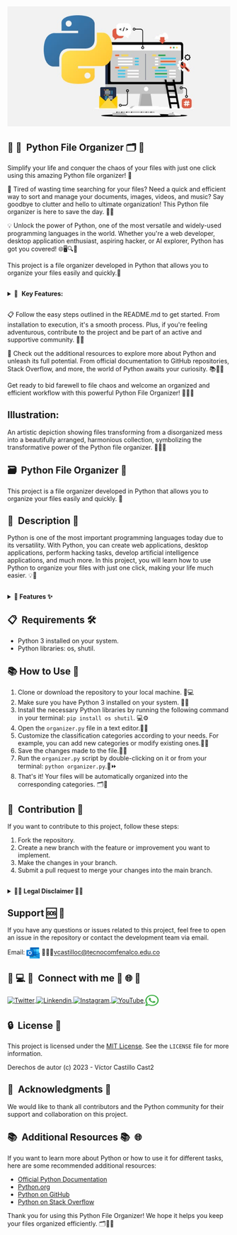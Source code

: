 ![](img/1_haqHPRjJwSeqDA7UZ-zntA.jpg)

## 📂&nbsp;🐍&nbsp; Python File Organizer 🗂️&nbsp;🐍&nbsp;
Simplify your life and conquer the chaos of your files with just one click using this amazing Python file organizer! 🚀

🤔 Tired of wasting time searching for your files? Need a quick and efficient way to sort and manage your documents, images, videos, and music? Say goodbye to clutter and hello to ultimate organization! This Python file organizer is here to save the day. 💪📁

💡 Unlock the power of Python, one of the most versatile and widely-used programming languages in the world. Whether you're a web developer, desktop application enthusiast, aspiring hacker, or AI explorer, Python has got you covered! 🌐🖥️🔍🤖

This project is a file organizer developed in Python that allows you to organize your files easily and quickly.🚀

##

<details>
  <summary>🎉&nbsp; <strong>Key Features:</strong></summary>

*  <strong> Simplicity at its finest:</strong> Effortlessly organize your files into intuitive categories. 🗂️✨

*  <strong> Automation for the win: </strong> Let the Python script do the heavy lifting, saving you valuable time and energy. ⚙️⏱️

*  <strong> Customization made easy:</strong>  Tailor the organizer to suit your specific needs and preferences. It's flexible, adaptable, and ready to meet your requirements. 🎨🔧

*  <strong> User-friendly experience:</strong>  No advanced coding skills required! With a user-friendly design, this organizer is a breeze to use. Just one click and voilá! 🚀🖱️
</details>

## 

📋 Follow the easy steps outlined in the README.md to get started. 
From installation to execution, it's a smooth process. Plus, if you're feeling adventurous, contribute to the project and be part of an active and supportive community. 👥🤝

🔗 Check out the additional resources to explore more about Python and unleash its full potential. From official documentation to GitHub repositories, Stack Overflow, and more, the world of Python awaits your curiosity. 📚🐍🌟

Get ready to bid farewell to file chaos and welcome an organized and efficient workflow with this powerful Python File Organizer! 📂🐍💼

## Illustration: 
An artistic depiction showing files transforming from a disorganized mess into a beautifully arranged, harmonious collection, symbolizing the transformative power of the Python file organizer. 🌈📁✨

## 🗃️&nbsp; Python File Organizer 🐍&nbsp;

This project is a file organizer developed in Python that allows you to organize your files easily and quickly. 🚀

## 📝&nbsp; Description 📂&nbsp;
Python is one of the most important programming languages today due to its versatility. With Python, you can create web applications, desktop applications, perform hacking tasks, develop artificial intelligence applications, and much more. In this project, you will learn how to use Python to organize your files with just one click, making your life much easier. 💡🌟

##

 <details>
    <summary><strong>🔧 Features ✨</strong></summary>
   
- **Easy organization:** With this organizer, you can classify your files into different categories such as images, documents, videos, music, and more.📁🗂️
- **Automation:** The Python script automates the file sorting process, saving you time and effort.⚙️⏱️
- **Customization:** You can customize the classification categories according to your needs and preferences. The script is flexible and adapts to your specific requirements.🎨🔧
- **User-friendly:** No advanced programming knowledge is required. The organizer is designed intuitively and can be executed with just one click.🚀
  
 </details>
 
##

## 📋&nbsp; Requirements 🛠️&nbsp;
- Python 3 installed on your system.
- Python libraries: os, shutil.

## 📚 How to Use 🚀
1. Clone or download the repository to your local machine. 🔄💻
2. Make sure you have Python 3 installed on your system. 🐍✅
3. Install the necessary Python libraries by running the following command in your terminal: ```pip install os shutil```. 💻⚙️
4. Open the `organizer.py` file in a text editor.📝📂
5. Customize the classification categories according to your needs. For example, you can add new categories or modify existing ones.📁🔧
6. Save the changes made to the file.💾✅
7. Run the `organizer.py` script by double-clicking on it or from your terminal: ```python organizer.py```.🚀⏩
8. That's it! Your files will be automatically organized into the corresponding categories. 🗂️🎉

## 👥&nbsp; Contribution 🤝&nbsp;

If you want to contribute to this project, follow these steps:

1. Fork the repository.
2. Create a new branch with the feature or improvement you want to implement.
3. Make the changes in your branch.
4. Submit a pull request to merge your changes into the main branch.
   
##

<details>
  <summary>🚫📝<strong> Legal Disclaimer </strong>🚫📝</summary>
- <strong>📢 Attention!</strong> Before using this Python File Organizer, please read the following legal disclaimer carefully. By using this software, you agree to the terms and conditions stated below:

- <strong>⚠️ Use at Your Own Risk:</strong> The Python File Organizer is provided on an "as is" basis, without any warranties or guarantees of any kind. The creators and contributors of this project do not take any responsibility for any damage or loss caused by the use of this software. Use it at your own risk.

- <strong>🔒 Data Privacy:</strong> The Python File Organizer operates locally on your system and does not collect or store any personal or sensitive data. However, it is always recommended to review the code and ensure that it meets your privacy requirements.

- <strong>💼 Intellectual Property:</strong> The Python File Organizer is an open-source project released under the MIT License. You are free to use, modify, and distribute the software, provided you comply with the terms of the license. Please refer to the LICENSE file for more details.

- <strong>👥 Contributions:</strong> If you contribute to this project, you grant the project maintainers the right to use, modify, and distribute your contributions under the same MIT License. Your contributions may be subject to review and may be rejected or modified to meet project requirements.

- <strong>📚 Additional Resources:</strong> The Python File Organizer may include links or references to external resources, such as official documentation or third-party libraries. The creators and contributors of this project are not responsible for the content, accuracy, or reliability of those external resources. Use them at your own discretion.

- <strong>🚧 Modification and Termination:</strong> The creators and contributors of this project reserve the right to modify, suspend, or terminate the Python File Organizer at any time, with or without notice. They are not obligated to provide support or updates for the software.

- <strong>📝 Legal Jurisdiction:</strong> This legal disclaimer shall be governed by and construed in accordance with the laws of the jurisdiction where the creators and contributors of this project reside. Any legal disputes arising from the use of this software shall be subject to the exclusive jurisdiction of the courts in that jurisdiction.

- <strong> ⚖️ Final Words:</strong> While the Python File Organizer strives to provide a useful and efficient solution for file organization, it is your responsibility to ensure its suitability for your specific needs. Use it wisely and always backup your files.

Thank you for using the Python File Organizer! Happy organizing! 📂🐍🌟

* <strong>Disclaimer:</strong> This legal disclaimer is for informational purposes only and does not constitute legal advice. If you have any legal concerns, please consult with a legal professional.

</details>

## Support 🆘&nbsp;🤝&nbsp;

If you have any questions or issues related to this project, feel free to open an issue in the repository or contact the development team via email.

Email:                         <img align="center" src="icons/Outlook.svg.png" alt="Outlook" height="25" width="30" /> 👨‍💻📧vcastilloc@tecnocomfenalco.edu.co

## 📲&nbsp;💻&nbsp;🔗&nbsp; Connect with me 🔗&nbsp;🌐&nbsp;🤝&nbsp;
<p align="left">
<a href="https://twitter.com/VctorJosCast02" target="blank">
  <img align="center" src="https://raw.githubusercontent.com/rahuldkjain/github-profile-readme-generator/master/src/images/icons/Social/twitter.svg" alt="Twitter" height="30" width="40" />
</a>
<a href="https://linkedin.com/in/vcastilloc" target="blank">
  <img align="center" src="https://raw.githubusercontent.com/rahuldkjain/github-profile-readme-generator/master/src/images/icons/Social/linked-in-alt.svg" alt="Linkendin" height="30" width="40" />
</a>
<a href="https://instagram.com/victor02_cast2" target="blank">
  <img align="center" src="https://raw.githubusercontent.com/rahuldkjain/github-profile-readme-generator/master/src/images/icons/Social/instagram.svg" alt="Instagram" height="30" width="40" />
</a>
<a href="https://www.youtube.com/@VCastilloC" target="blank">
  <img align="center" src="https://raw.githubusercontent.com/rahuldkjain/github-profile-readme-generator/master/src/images/icons/Social/youtube.svg" alt="YouTube" height="30" width="40" />
</a>
<a href="https://api.whatsapp.com/send/?phone=3195598806&text&type=phone_number&app_absent=0" target="_blank">
  <img align="center" src="icons/whatsapp.png" alt="WhatsApp" height="25" width="30" />
</a>
<p align="left">

## 🔒&nbsp; License 📜&nbsp;

This project is licensed under the [MIT License](https://github.com/yourusername/yourproject/blob/main/LICENSE). See the `LICENSE` file for more information.

Derechos de autor (c) 2023 -  Víctor Castillo Cast2

## 🌟&nbsp; Acknowledgments 🙏&nbsp;

We would like to thank all contributors and the Python community for their support and collaboration on this project.

## 📚&nbsp; Additional Resources 📚&nbsp; 🌐&nbsp;

If you want to learn more about Python or how to use it for different tasks, here are some recommended additional resources:

- [Official Python Documentation](https://docs.python.org/3/)
- [Python.org](https://www.python.org/)
- [Python on GitHub](https://github.com/python)
- [Python on Stack Overflow](https://stackoverflow.com/questions/tagged/python)

Thank you for using this Python File Organizer! We hope it helps you keep your files organized efficiently. 🗂️🐍🚀
